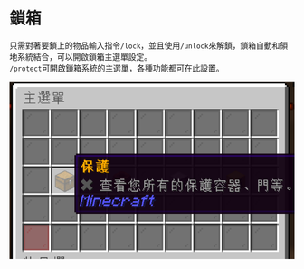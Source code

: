 # 鎖箱
只需對著要鎖上的物品輸入指令`/lock`，並且使用`/unlock`來解鎖，鎖箱自動和領地系統結合，可以開啟鎖箱主選單設定。  
`/protect`可開啟鎖箱系統的主選單，各種功能都可在此設置。

![image](../image/protect-menu.png)